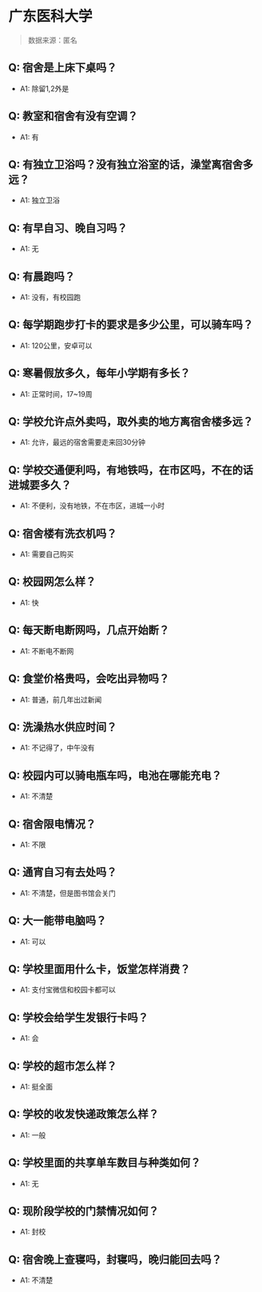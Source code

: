 # 广东医科大学

> 数据来源：匿名

## Q: 宿舍是上床下桌吗？

- A1: 除留1,2外是

## Q: 教室和宿舍有没有空调？

- A1: 有

## Q: 有独立卫浴吗？没有独立浴室的话，澡堂离宿舍多远？

- A1: 独立卫浴

## Q: 有早自习、晚自习吗？

- A1: 无

## Q: 有晨跑吗？

- A1: 没有，有校园跑

## Q: 每学期跑步打卡的要求是多少公里，可以骑车吗？

- A1: 120公里，安卓可以

## Q: 寒暑假放多久，每年小学期有多长？

- A1: 正常时间，17\~19周

## Q: 学校允许点外卖吗，取外卖的地方离宿舍楼多远？

- A1: 允许，最远的宿舍需要走来回30分钟

## Q: 学校交通便利吗，有地铁吗，在市区吗，不在的话进城要多久？

- A1: 不便利，没有地铁，不在市区，进城一小时

## Q: 宿舍楼有洗衣机吗？

- A1: 需要自己购买

## Q: 校园网怎么样？

- A1: 快

## Q: 每天断电断网吗，几点开始断？

- A1: 不断电不断网

## Q: 食堂价格贵吗，会吃出异物吗？

- A1: 普通，前几年出过新闻

## Q: 洗澡热水供应时间？

- A1: 不记得了，中午没有

## Q: 校园内可以骑电瓶车吗，电池在哪能充电？

- A1: 不清楚

## Q: 宿舍限电情况？

- A1: 不限

## Q: 通宵自习有去处吗？

- A1: 不清楚，但是图书馆会关门

## Q: 大一能带电脑吗？

- A1: 可以

## Q: 学校里面用什么卡，饭堂怎样消费？

- A1: 支付宝微信和校园卡都可以

## Q: 学校会给学生发银行卡吗？

- A1: 会

## Q: 学校的超市怎么样？

- A1: 挺全面

## Q: 学校的收发快递政策怎么样？

- A1: 一般

## Q: 学校里面的共享单车数目与种类如何？

- A1: 无

## Q: 现阶段学校的门禁情况如何？

- A1: 封校

## Q: 宿舍晚上查寝吗，封寝吗，晚归能回去吗？

- A1: 不清楚

